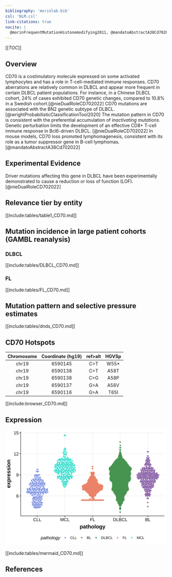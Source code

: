 ```yaml
---
bibliography: 'morinlab.bib'
csl: 'NLM.csl'
link-citations: true
nocite: |
  @morinFrequentMutationHistonemodifying2011, @mandatoAbstractA38Cd702022, @russler-germainMutationsAssociatedProgression2023, @wrightProbabilisticClassificationTool2020, @nieDualRoleCD702022, 
---
```

[[_TOC_]]

## Overview
CD70 is a costimulatory molecule expressed on some activated lymphocytes and has a role in T-cell-mediated immune responses. 
CD70 aberrations are relatively common in DLBCL and appear more frequent in certain DLBCL patient populations. For instance, in a Chinese DLBCL cohort, 24% of cases exhibited CD70 genetic changes, compared to 10.8% in a Swedish cohort.[@nieDualRoleCD702022]
CD70 mutations are associated with the BN2 genetic subtype of DLBCL.[@wrightProbabilisticClassificationTool2020] 
The mutation pattern in CD70 is consistent with the preferential accumulation of *inactivating mutations*. 
Genetic perturbation limits the development of an effective CD8+ T-cell immune response in Bcl6-driven DLBCL. [@nieDualRoleCD702022]
In mouse models, CD70 loss promoted lymphomagenesis, consistent with its role as a tumor suppressor gene in B-cell lymphomas.[@mandatoAbstractA38Cd702022]


## Experimental Evidence

Driver mutations affecting this gene in DLBCL have been experimentally demonstrated to cause a reduction or loss of function (LOF).[@nieDualRoleCD702022]

## Relevance tier by entity

[[include:tables/table1_CD70.md]]

## Mutation incidence in large patient cohorts (GAMBL reanalysis)

### DLBCL
[[include:tables/DLBCL_CD70.md]]

### FL
[[include:tables/FL_CD70.md]]

## Mutation pattern and selective pressure estimates

[[include:tables/dnds_CD70.md]]

## CD70 Hotspots

| Chromosome |Coordinate (hg19) | ref>alt | HGVSp | 
 | :---:| :---: | :--: | :---: |
| chr19 | 6590145 | C>T | W55* |
| chr19 | 6590138 | C>T | A58T |
| chr19 | 6590138 | C>G | A58P |
| chr19 | 6590137 | G>A | A58V |
| chr19 | 6590116 | G>A | T65I |

[[include:browser_CD70.md]]

## Expression
![](images/gene_expression/CD70_by_pathology.svg)
<!-- ORIGIN: morinFrequentMutationHistonemodifying2011 -->
<!-- DLBCL: morinFrequentMutationHistonemodifying2011 -->
<!-- FL: russler-germainMutationsAssociatedProgression2023b -->

[[include:tables/mermaid_CD70.md]]

## References


